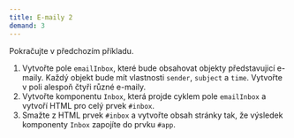 ```yaml
---
title: E-maily 2
demand: 3
---
```


Pokračujte v předchozím příkladu.

1. Vytvořte pole `emailInbox`, které bude obsahovat objekty představujicí e-maily. Každý objekt bude mít vlastnosti `sender`, `subject` a `time`. Vytvořte v poli alespoň čtyři různé e-maily.
1. Vytvořte komponentu `Inbox`, která projde cyklem pole `emailInbox` a vytvoří HTML pro celý prvek `#inbox`.
1. Smažte z HTML prvek `#inbox` a vytvořte obsah stránky tak, že výsledek komponenty `Inbox` zapojíte do prvku `#app`.

